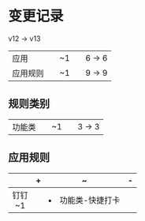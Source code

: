 # 变更记录

v12 -> v13

||||||
|-|:-:|:-:|:-:|:-:|
|应用||~1||6 -> 6|
|应用规则||~1||9 -> 9|

## 规则类别

||||||
|-|:-:|:-:|:-:|:-:|
|功能类||~1||3 -> 3|

## 应用规则

||+|~|-|
|:-:|-|-|-|
|钉钉<br>~1||<li>功能类-快捷打卡||
